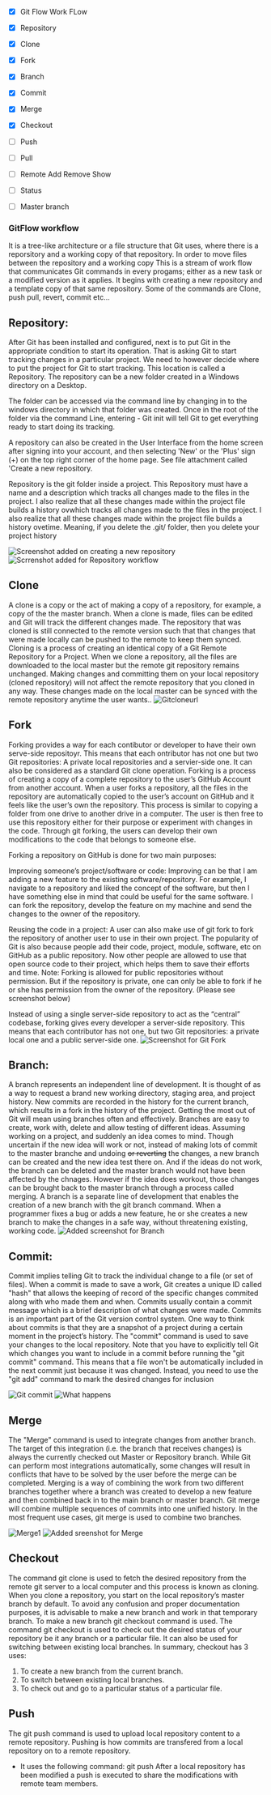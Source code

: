 - [x] Git Flow Work FLow
- [x] Repository
- [x] Clone
- [x] Fork
- [x] Branch
- [x] Commit
- [x] Merge
- [x] Checkout
- [ ] Push
- [ ] Pull
- [ ] Remote
        Add
        Remove
        Show
- [ ] Status
- [ ] Master branch


### GitFlow workflow

It is a tree-like architecture or a file structure that Git uses, where there is a reporsitory and a working copy of that repository. In order to move files between the repository and a working copy
This is a stream of work flow that communicates Git commands in every progams; either as a new task or a modified version as it applies. It begins with creating a new repository and a template copy of that same repository. Some of the commands are Clone, push pull, revert, commit etc…


## Repository:
After Git has been installed and configured, next is to put Git in the appropriate condition to start its operation. That is asking Git to start tracking changes in a particular project. We need to however decide where to put the project for Git to start tracking. This location is called a Repository. The repository can be a new folder created in a Windows directory on a Desktop.

The folder can be accessed via the command line by changing in to the windows directory in which that folder was created. Once in the root of the folder via the command Line, entering - Git init will tell Git to get everything ready to start doing its tracking.

A repository can also be created in the User Interface from the home screen after signing into your account, and then selecting 'New' or the 'Plus' sign (+) on the top right corner of the home page. See file attachment called 'Create a new repository.

Repository is the git folder inside a project. This Repository must have a name and a description which tracks all changes made to the files in the project. I also realize that all these changes made within the project file builds a history ovwhich tracks all changes made to the files in the project. I also realize that all these changes made within the project file builds a history ovetime. Meaning, if you delete the .git/ folder, then you delete your project history
 
![Screenshot added on creating a new repository](https://raw.githubusercontent.com/pyruskimo/LarryTaiyeImages/master/TestImage1.PNG)
![Scrrenshot added for Repository workflow](https://github.com/taiyealabi/TaiyeNJIT/blob/master/Repository%20Screenshot.JPG)


## Clone
A clone is a copy or the act of making a copy of a repository, for example, a copy of the the master branch. When a clone is made, files can be edited and Git will track the different changes made. The repository that was cloned is still connected to the remote version such that that changes that were made locally can be pushed to the remote to keep them synced.
Cloning is a process of creating an identical copy of a Git Remote Repository for a Project.
When we clone a repository, all the files are downloaded to the local master but the remote git repository remains unchanged. Making changes and committing them on your local repository (cloned repository) will not affect the remote repository that you cloned in any way. These changes made on the local master can be synced with the remote repository anytime the user wants..
![Gitcloneurl](https://github.com/taiyealabi/Team4LARRYTAIYE/blob/master/Cloning%20a%20Git.JPG?raw=true)


## Fork
Forking provides a way for each contibutor or developer to have their own serve-side repositoyr. This means that each ontributor has not one but two Git repositories: A private local repositories and a servier-side one. It can also be considered as a standard Git clone operation.
Forking is a process of creating a copy of a complete repository to the user’s GitHub Account from another account. When a user forks a repository, all the files in the repository are automatically copied to the user’s account on GitHub and it feels like the user’s own the repository. This process is similar to copying a folder from one drive to another drive in a computer. The user is then free to use this repository either for their purpose or experiment with changes in the code. Through git forking, the users can develop their own modifications to the code that belongs to someone else.
 
Forking a repository on GitHub is done for two main purposes:

Improving someone’s project/software or code: Improving can be that I am adding a new feature to the existing software/repository. For example, I navigate to a repository and liked the concept of the software, but then I have something else in mind that could be useful for the same software. I can fork the repository, develop the feature on my machine and send the changes to the owner of the repository.

Reusing the code in a project: A user can also make use of git fork to fork the repository of another user to use in their own project. The popularity of Git is also because people add their code, project, module, software, etc on GitHub as a public repository. Now other people are allowed to use that open source code to their project, which helps them to save their efforts and time. 
Note: Forking is allowed for public repositories without permission. But if the repository is private, one can only be able to fork if he or she has permission from the owner of the repository. (Please see screenshot below)

Instead of using a single server-side repository to act as the “central” codebase, forking gives every developer a server-side repository. This means that each contributor has not one, but two Git repositories: a private local one and a public server-side one.
![Screenshot for Git Fork](https://github.com/taiyealabi/TaiyeNJIT/blob/master/Git%20Fork%20Screenshot.JPG)


## Branch:
A branch represents an independent line of development. It is thought of as a way to request a brand new working directory, staging area, and project history. New commits are recorded in the history for the current branch, which results in a fork in the history of the project.
Getting the most out of Git will mean using branches often and effectively. Branches are easy to create, work with, delete and allow testing of different ideas. Assuming working on a project, and suddenly an idea comes to mind. Though uncertain if the new idea will work or not, instead of making lots of commit to the master branche and undoing <del>or reverting</del> the changes, a new branch can be created and the new idea test there on. And if the ideas do not work, the branch can be deleted and the master branch would not have been affected by the chnages. However if the idea does workout, those changes can be brought back to the master branch through a process called merging.
A branch is a separate line of development that enables the creation of a new branch with the git branch command. When a programmer fixes a bug or adds a new feature, he or she creates a new branch to make the changes in a safe way, without threatening existing, working code. 
![Added screenshot for Branch](https://github.com/taiyealabi/TaiyeNJIT/blob/master/Git%20Branch%20Screenshot.JPG)


## Commit: 
Commit implies telling Git to track the individual change to a file (or set of files). When a commit is made to save a work, Git creates a unique ID called "hash" that allows the keeping of record of the specific changes commited along with who made them and when. Commits usually contain a commit message which is a brief description of what changes were made.
Commits is an important part of the Git version control system. One way to think about commits is that they are a snapshot of a project during a certain moment in the project’s history. The "commit" command is used to save your changes to the local repository. Note that you have to explicitly tell Git which changes you want to include in a commit before running the "git commit" command. This means that a file won't be automatically included in the next commit just because it was changed. Instead, you need to use the "git add" command to mark the desired changes for inclusion

![Git commit](https://github.com/pyruskimo/LarryTaiyeImages/blob/master/Git%20Commit1.PNG)
![What happens](https://github.com/pyruskimo/LarryTaiyeImages/blob/master/commit%202.PNG)

## Merge
The "Merge" command is used to integrate changes from another branch. The target of this integration (i.e. the branch that receives changes) is always the currently checked out Master or Repository branch. While Git can perform most integrations automatically, some changes will result in conflicts that have to be solved by the user before the merge can be completed. 
Merging is a way of combining the work from two different branches together where a branch was created to develop a new feature and then combined back in to the main branch or master branch. Git merge will combine multiple sequences of commits into one unified history. In the most frequent use cases, git merge is used to combine two branches.

![Merge1](https://github.com/pyruskimo/LarryTaiyeImages/blob/master/Merge1.PNG)
![Added sreenshot for Merge](https://github.com/taiyealabi/TaiyeNJIT/blob/master/Merge%20Commit%20screenshot.JPG)

## Checkout
The command git clone is used to fetch the desired repository from the remote git server to a local computer and this process is known as cloning.  When you clone a repository, you start on the local repository’s master branch by default. To avoid any confusion and proper documentation purposes, it is advisable to make a new branch and work in that temporary branch. To make a new branch git checkout command is used. The command git checkout is used to check out the desired status of your repository be it any branch or a particular file. It can also be used for switching between existing local branches.
In summary, checkout has 3 uses:
1.	To create a new branch from the current branch.
2.	To switch between existing local branches.
3.	To check out and go to a particular status of a particular file.


## Push
The git push command is used to upload local repository content to a remote repository. Pushing is how commits are transfered from a  local repository on to a remote repository.
- It uses the following command: git push <remote> <branch>
  After a local repository has been modified a push is executed to share the modifications with remote team members.
